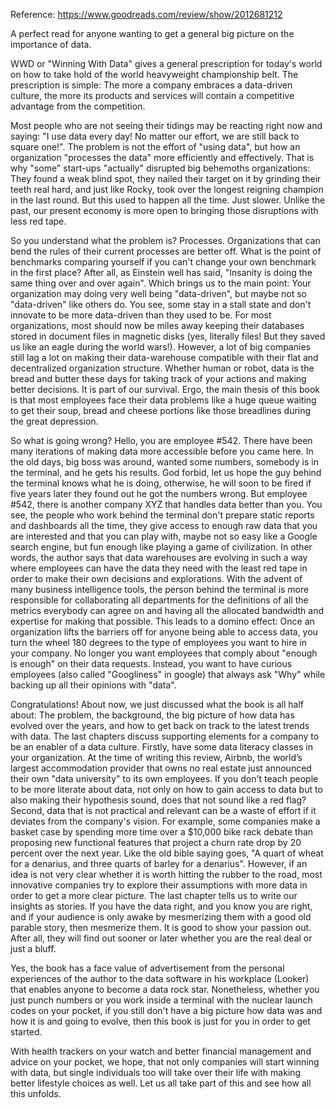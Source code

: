 Reference: https://www.goodreads.com/review/show/2012681212

A perfect read for anyone wanting to get a general big picture on the importance of data.

WWD or "Winning With Data" gives a general prescription for today's world on how to take hold of the world heavyweight championship belt. The prescription is simple: The more a company embraces a data-driven culture, the more its products and services will contain a competitive advantage from the competition. 

Most people who are not seeing their tidings may be reacting right now and saying: "I use data every day! No matter our effort, we are still back to square one!". The problem is not the effort of "using data", but how an organization "processes the data" more efficiently and effectively. That is why "some" start-ups "actually" disrupted big behemoths organizations: They found a weak blind spot, they nailed their target on it by grinding their teeth real hard, and just like Rocky, took over the longest reigning champion in the last round. But this used to happen all the time. Just slower. Unlike the past, our present economy is more open to bringing those disruptions with less red tape. 

So you understand what the problem is? Processes. Organizations that can bend the rules of their current processes are better off. What is the point of benchmarks comparing yourself if you can't change your own benchmark in the first place? After all, as Einstein well has said, "Insanity is doing the same thing over and over again". Which brings us to the main point: Your organization may doing very well being "data-driven", but maybe not so "data-driven" like others do. You see, some stay in a stall state and don't innovate to be more data-driven than they used to be. For most organizations, most should now be miles away keeping their databases stored in document files in magnetic disks (yes, literally files! But they saved us like an eagle during the world wars!). However, a lot of big companies still lag a lot on making their data-warehouse compatible with their flat and decentralized organization structure. Whether human or robot, data is the bread and butter these days for taking track of your actions and making better decisions. It is part of our survival. Ergo, the main thesis of this book is that most employees face their data problems like a huge queue waiting to get their soup, bread and cheese portions like those breadlines during the great depression. 

So what is going wrong? Hello, you are employee #542. There have been many iterations of making data more accessible before you came here. In the old days, big boss was around, wanted some numbers, somebody is in the terminal, and he gets his results. God forbid, let us hope the guy behind the terminal knows what he is doing, otherwise, he will soon to be fired if five years later they found out he got the numbers wrong. But employee #542, there is another company XYZ that handles data better than you. You see, the people who work behind the terminal don't prepare static reports and dashboards all the time, they give access to enough raw data that you are interested and that you can play with, maybe not so easy like a Google search engine, but fun enough like playing a game of civilization. In other words, the author says that data warehouses are evolving in such a way where employees can have the data they need with the least red tape in order to make their own decisions and explorations. With the advent of many business intelligence tools, the person behind the terminal is more responsible for collaborating all departments for the definitions of all the metrics everybody can agree on and having all the allocated bandwidth and expertise for making that possible. This leads to a domino effect: Once an organization lifts the barriers off for anyone being able to access data, you turn the wheel 180 degrees to the type of employees you want to hire in your company. No longer you want employees that comply about "enough is enough" on their data requests. Instead, you want to have curious employees (also called "Googliness" in google) that always ask "Why" while backing up all their opinions with "data". 

Congratulations! About now, we just discussed what the book is all half about: The problem, the background, the big picture of how data has evolved over the years, and how to get back on track to the latest trends with data. The last chapters discuss supporting elements for a company to be an enabler of a data culture. Firstly, have some data literacy classes in your organization. At the time of writing this review, Airbnb, the world’s largest accommodation provider that owns no real estate just announced their own "data university" to its own employees. If you don't teach people to be more literate about data, not only on how to gain access to data but to also making their hypothesis sound, does that not sound like a red flag? Second, data that is not practical and relevant can be a waste of effort if it deviates from the company's vision. For example, some companies make a basket case by spending more time over a $10,000 bike rack debate than proposing new functional features that project a churn rate drop by 20 percent over the next year. Like the old bible saying goes, "A quart of wheat for a denarius, and three quarts of barley for a denarius". However, if an idea is not very clear whether it is worth hitting the rubber to the road, most innovative companies try to explore their assumptions with more data in order to get a more clear picture. The last chapter tells us to write our insights as stories. If you have the data right, and you know you are right, and if your audience is only awake by mesmerizing them with a good old parable story, then mesmerize them. It is good to show your passion out. After all, they will find out sooner or later whether you are the real deal or just a bluff. 

Yes, the book has a face value of advertisement from the personal experiences of the author to the data software in his workplace (Looker) that enables anyone to become a data rock star. Nonetheless, whether you just punch numbers or you work inside a terminal with the nuclear launch codes on your pocket, if you still don't have a big picture how data was and how it is and going to evolve, then this book is just for you in order to get started.

With health trackers on your watch and better financial management and advice on your pocket, we hope, that not only companies will start winning with data, but single individuals too will take over their life with making better lifestyle choices as well. Let us all take part of this and see how all this unfolds.

